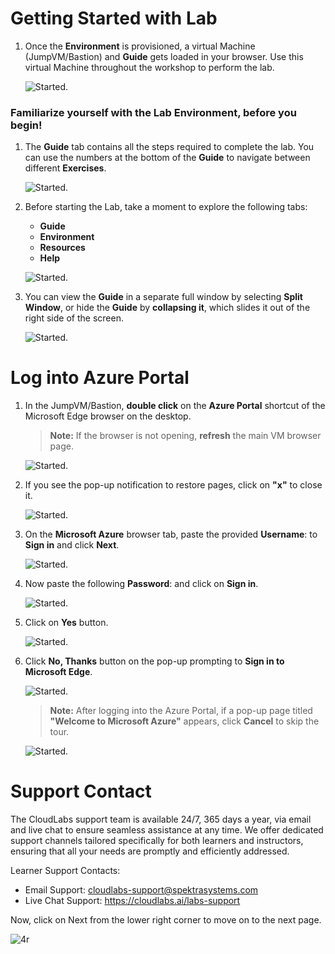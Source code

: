 # Getting Started with Lab

1. Once the **Environment** is provisioned, a virtual Machine (JumpVM/Bastion) and **Guide** gets loaded in your browser. Use this virtual Machine throughout the workshop to perform the lab. 

   ![Started.](GetStarted/l1.png)

### Familiarize yourself with the Lab Environment, before you begin!

1. The **Guide** tab contains all the steps required to complete the lab. You can use the numbers at the bottom of the **Guide** to navigate between different **Exercises**.

   ![Started.](GetStarted/l2.png)

2. Before starting the Lab, take a moment to explore the following tabs:

    - **Guide**
    - **Environment**
    - **Resources**
    - **Help**

   ![Started.](GetStarted/l4.png)


3. You can view the **Guide** in a separate full window by selecting **Split Window**, or hide the **Guide** by **collapsing it**, which slides it out of the right side of the screen.

   ![Started.](GetStarted/l5.png)


# Log into Azure Portal

1. In the JumpVM/Bastion, **double click** on the **Azure Portal** shortcut of the Microsoft Edge browser on the desktop.

    >**Note:** If the browser is not opening, **refresh** the main VM browser page.

   ![Started.](GetStarted/Task6.png)

2. If you see the pop-up notification to restore pages, click on  **"x"**  to close it.

    ![Started.](GetStarted/Task7.png)

3. On the **Microsoft Azure** browser tab, paste the provided **Username**: **<inject key= "AzureAdUserEmail" enableCopy="true"/>**  to **Sign in** and click **Next**.

   ![Started.](GetStarted/Task8.png)

4. Now paste the following **Password**: **<inject key= "AzureAdUserPassword" enableCopy="true"/>** and click on **Sign in**.

   ![Started.](GetStarted/Task9.png)

5. Click on **Yes** button.

   ![Started.](GetStarted/Task10.png)

6. Click **No, Thanks** button on the pop-up prompting to **Sign in to Microsoft Edge**.

   ![Started.](GetStarted/signinpopup.png)
   
    >**Note:** After logging into the Azure Portal, if a pop-up page titled **"Welcome to Microsoft Azure"** appears, click **Cancel** to skip the tour.

   ![Started.](GetStarted/welcometoms.png)


# Support Contact

The CloudLabs support team is available 24/7, 365 days a year, via email and live chat to ensure seamless assistance at any time. We offer dedicated support channels tailored specifically for both learners and instructors, ensuring that all your needs are promptly and efficiently addressed.

Learner Support Contacts:

- Email Support: cloudlabs-support@spektrasystems.com
- Live Chat Support: https://cloudlabs.ai/labs-support


Now, click on Next from the lower right corner to move on to the next page.


![4r](GetStarted/step1.png)
